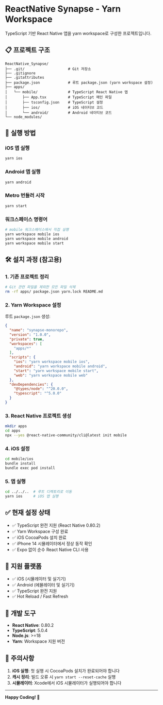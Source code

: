 # ReactNative Synapse - Yarn Workspace

TypeScript 기반 React Native 앱을 yarn workspace로 구성한 프로젝트입니다.

## 📋 프로젝트 구조

```
ReactNative_Synapse/
├── .git/                    # Git 저장소
├── .gitignore
├── .gitattributes  
├── package.json             # 루트 package.json (yarn workspace 설정)
├── apps/
│   └── mobile/              # TypeScript React Native 앱
│       ├── App.tsx          # TypeScript 메인 파일
│       ├── tsconfig.json    # TypeScript 설정
│       ├── ios/             # iOS 네이티브 코드
│       └── android/         # Android 네이티브 코드
└── node_modules/
```

## 🚀 실행 방법

### iOS 앱 실행
```bash
yarn ios
```

### Android 앱 실행
```bash
yarn android
```

### Metro 번들러 시작
```bash
yarn start
```

### 워크스페이스 명령어
```bash
# mobile 워크스페이스에서 직접 실행
yarn workspace mobile ios
yarn workspace mobile android
yarn workspace mobile start
```

## 🛠 설치 과정 (참고용)

### 1. 기존 프로젝트 정리
```bash
# Git 관련 파일을 제외한 모든 파일 삭제
rm -rf apps/ package.json yarn.lock README.md
```

### 2. Yarn Workspace 설정
루트 `package.json` 생성:
```json
{
  "name": "synapse-monorepo",
  "version": "1.0.0",
  "private": true,
  "workspaces": [
    "apps/*"
  ],
  "scripts": {
    "ios": "yarn workspace mobile ios",
    "android": "yarn workspace mobile android",
    "start": "yarn workspace mobile start",
    "web": "yarn workspace mobile web"
  },
  "devDependencies": {
    "@types/node": "^20.0.0",
    "typescript": "^5.0.0"
  }
}
```

### 3. React Native 프로젝트 생성
```bash
mkdir apps
cd apps
npx --yes @react-native-community/cli@latest init mobile
```

### 4. iOS 설정
```bash
cd mobile/ios
bundle install
bundle exec pod install
```

### 5. 앱 실행
```bash
cd ../../..  # 루트 디렉토리로 이동
yarn ios     # iOS 앱 실행
```

## ✅ 현재 설정 상태

- ✅ TypeScript 완전 지원 (React Native 0.80.2)
- ✅ Yarn Workspace 구성 완료
- ✅ iOS CocoaPods 설치 완료
- ✅ iPhone 14 시뮬레이터에서 정상 동작 확인
- ✅ Expo 없이 순수 React Native CLI 사용

## 📱 지원 플랫폼

- ✅ iOS (시뮬레이터 및 실기기)
- ✅ Android (에뮬레이터 및 실기기)
- ✅ TypeScript 완전 지원
- ✅ Hot Reload / Fast Refresh

## 🔧 개발 도구

- **React Native**: 0.80.2
- **TypeScript**: 5.0.4
- **Node.js**: >=18
- **Yarn**: Workspace 지원 버전

## 🚨 주의사항

1. **iOS 실행**: 첫 실행 시 CocoaPods 설치가 완료되어야 합니다
2. **캐시 정리**: 빌드 오류 시 `yarn start --reset-cache` 실행
3. **시뮬레이터**: Xcode에서 iOS 시뮬레이터가 실행되어야 합니다

---

**Happy Coding! 🎉** 